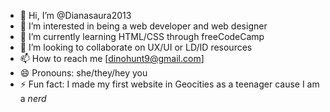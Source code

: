 - 👋 Hi, I’m @Dianasaura2013
- 👀 I’m interested in being a web developer and web designer
- 🌱 I’m currently learning HTML/CSS through freeCodeCamp 
- 💞️ I’m looking to collaborate on UX/UI or LD/ID resources
- 📫 How to reach me [dinohunt9@gmail.com]
- 😄 Pronouns: she/they/hey you
- ⚡ Fun fact: I made my first website in Geocities as a teenager cause I am a *nerd* 

<!---
Dianasaura2013/Dianasaura2013 is a ✨ special ✨ repository because its `README.md` (this file) appears on your GitHub profile.
You can click the Preview link to take a look at your changes.
--->
